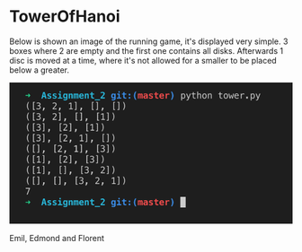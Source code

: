 # TowerOfHanoi

Below is shown an image of the running game, it's displayed very simple. 3 boxes where 2 are empty and the first one
contains all disks. Afterwards 1 disc is moved at a time, where it's not allowed for a smaller to be placed below a greater.

![Screenshot](Screenshot.png)

Emil, Edmond and Florent
